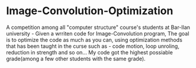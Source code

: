 # Image-Convolution-Optimization
A competition among all "computer structure" course's students at Bar-Ilan university - Given a wrriten code for Image-Convolution program, The goal is to optimize the code as much as you can, using optimization methods that has been taught in the curse such as - code motion, loop unroling, reduction in strength and so on...
My code got the highest possiable grade(among a few other students with the same grade).
